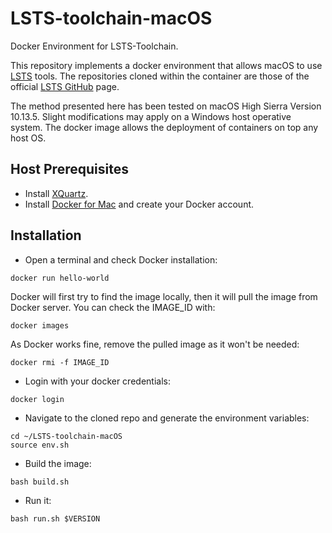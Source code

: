 # LSTS-toolchain-macOS
Docker Environment for LSTS-Toolchain.

This repository implements a docker environment that allows macOS to use [LSTS](https://lsts.fe.up.pt/toolchain) tools.
The repositories cloned within the container are those of the official [LSTS GitHub](https://github.com/LSTS) page.

The method presented here has been tested on macOS High Sierra Version 10.13.5.
Slight modifications may apply on a Windows host operative system.
The docker image allows the deployment of containers on top any host OS.

## Host Prerequisites
  * Install [XQuartz](https://www.xquartz.org/).
  * Install [Docker for Mac](https://docs.docker.com/docker-for-mac/) and create your Docker account.

## Installation
  * Open a terminal and check Docker installation:
  ```
  docker run hello-world
  ```
  Docker will first try to find the image locally, then it will pull the image from Docker server.
  You can check the IMAGE_ID with:
  ```
  docker images
  ```
  As Docker works fine, remove the pulled image as it won't be needed:
  ```
  docker rmi -f IMAGE_ID
  ```
  * Login with your docker credentials:
  ```
  docker login
  ```
  * Navigate to the cloned repo and generate the environment variables:
  ```
  cd ~/LSTS-toolchain-macOS
  source env.sh
  ```
  * Build the image:
  ```
  bash build.sh
  ```
  * Run it:
  ```
  bash run.sh $VERSION
  ```
